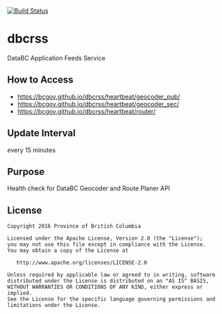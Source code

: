 [![Build Status](https://travis-ci.org/bcgov/dbcrss.svg?branch=master)](https://travis-ci.org/bcgov/dbcrss)
# dbcrss
DataBC Application Feeds Service
## How to Access
* https://bcgov.github.io/dbcrss/heartbeat/geocoder_pub/
* https://bcgov.github.io/dbcrss/heartbeat/geocoder_sec/
* https://bcgov.github.io/dbcrss/heartbeat/router/

## Update Interval
every 15 minutes

## Purpose
Health check for DataBC Geocoder and Route Planer API

## License

    Copyright 2016 Province of British Columbia

    Licensed under the Apache License, Version 2.0 (the "License");
    you may not use this file except in compliance with the License.
    You may obtain a copy of the License at

       http://www.apache.org/licenses/LICENSE-2.0

    Unless required by applicable law or agreed to in writing, software
    distributed under the License is distributed on an "AS IS" BASIS,
    WITHOUT WARRANTIES OR CONDITIONS OF ANY KIND, either express or implied.
    See the License for the specific language governing permissions and
    limitations under the License.
